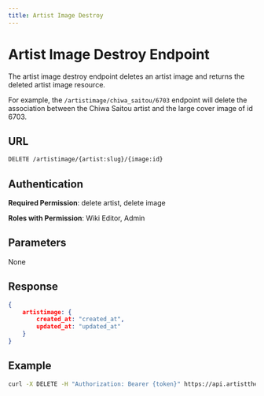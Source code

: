 ```yaml
---
title: Artist Image Destroy
---
```


# Artist Image Destroy Endpoint

The artist image destroy endpoint deletes an artist image and returns the deleted artist image resource.

For example, the `/artistimage/chiwa_saitou/6703` endpoint will delete the association between the Chiwa Saitou artist and the large cover image of id 6703.

## URL

```sh
DELETE /artistimage/{artist:slug}/{image:id}
```

## Authentication

**Required Permission**: delete artist, delete image

**Roles with Permission**: Wiki Editor, Admin

## Parameters

None

## Response

```json
{
    artistimage: {
        created_at: "created_at",
        updated_at: "updated_at"
    }
}
```

## Example

```bash
curl -X DELETE -H "Authorization: Bearer {token}" https://api.artistthemes.moe/artistimage/chiwa_saitou/6703
```
